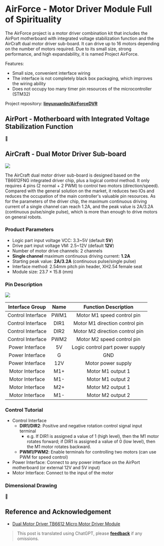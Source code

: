 # AirForce - Motor Driver Module Full of Spirituality

The AirForce project is a motor driver combination kit that includes the AirPort motherboard with integrated voltage stabilization function and the AirCraft dual motor driver sub-board. It can drive up to 16 motors depending on the number of motors required. Due to its small size, strong performance, and high expandability, it is named Project AirForce.

Features:

- Small size, convenient interface wiring
- The interface is not completely black box packaging, which improves the wiring ability
- Does not occupy too many timer pin resources of the microcontroller (STM32)

Project repository: [**linyuxuanlin/AirForceDVR**](https://github.com/linyuxuanlin/AirForceDVR)

## AirPort - Motherboard with Integrated Voltage Stabilization Function

🚧

## AirCraft - Dual Motor Driver Sub-board

![](https://wiki-media-1253965369.cos.ap-guangzhou.myqcloud.com/img/20201101231734.jpg)

The AirCraft dual motor driver sub-board is designed based on the TB6612FNG integrated driver chip, plus a logical control method. It only requires 4 pins (2 normal + 2 PWM) to control two motors (direction/speed). Compared with the general solution on the market, it reduces two IOs and reduces the occupation of the main controller's valuable pin resources. As for the parameters of the driver chip, the maximum continuous driving current of a single channel can reach 1.2A, and the peak value is 2A/3.2A (continuous pulse/single pulse), which is more than enough to drive motors on general robots.

### Product Parameters

- Logic part input voltage VCC: 3.3~5V (default **5V**)
- Drive part input voltage VM: 2.5~12V (default **12V**)
- Number of motor drive channels: 2 channels
- **Single channel** maximum continuous driving current: **1.2A**
- Starting peak value: **2A/3.2A** (continuous pulse/single pulse)
- Interface method: 2.54mm pitch pin header, XH2.54 female seat
- Module size: 23.7 × 15.8 (mm)

### Pin Description

![](https://wiki-media-1253965369.cos.ap-guangzhou.myqcloud.com/img/20201022104033.png)

|  Interface Group  | Name |      Function Description       |
| :---------------: | :--: | :-----------------------------: |
| Control Interface | PWM1 |   Motor M1 speed control pin    |
| Control Interface | DIR1 | Motor M1 direction control pin  |
| Control Interface | DIR2 | Motor M2 direction control pin  |
| Control Interface | PWM2 |   Motor M2 speed control pin    |
|  Power Interface  |  5V  | Logic control part power supply |
|  Power Interface  |  G   |               GND               |
|  Power Interface  | 12V  |       Motor power supply        |
|  Motor Interface  | M1+  |        Motor M1 output 1        |
|  Motor Interface  | M1-  |        Motor M1 output 2        |
|  Motor Interface  | M2+  |        Motor M2 output 1        |
|  Motor Interface  | M1-  |        Motor M2 output 2        |

### Control Tutorial

- Control Interface
  - **DIR1/DIR2**: Positive and negative rotation control signal input terminal
    - e.g. If DIR1 is assigned a value of 1 (high level), then the M1 motor rotates forward; if DIR1 is assigned a value of 0 (low level), then the M1 motor rotates backward.
  - **PWM1/PWM2**: Enable terminals for controlling two motors (can use PWM for speed control)
- Power Interface: Connect to any power interface on the AirPort motherboard (or external 12V and 5V input)
- Motor Interface: Connect to the input of the motor

### Dimensional Drawing

🚧

## Reference and Acknowledgement

- [Dual Motor Driver TB6612 Micro Motor Driver Module](https://wiki.dfrobot.com.cn/_SKU_DRI0044_Dual_Motor_Driver__TB6612__%E5%BE%AE%E5%9E%8B%E7%94%B5%E6%9C%BA%E9%A9%B1%E5%8A%A8%E6%A8%A1%E5%9D%97)

> This post is translated using ChatGPT, please [**feedback**](https://github.com/linyuxuanlin/Wiki_MkDocs/issues/new) if any omissions.
